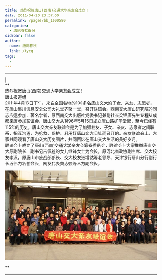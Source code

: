 ```yaml
---
title: 热烈祝贺唐山(西南)交通大学亲友会成立！
date: 2011-04-20 23:37:00
permalink: /pages/bb_1000580
categories: 
  - 唐院春秋备份
sidebar: false
author: 
  name: 唐院春秋
  link: /tycq
tags: 
  - 
---
```


* * *

  
|  
**  
热烈祝贺唐山(西南)交通大学亲友会成立！  
唐山报道组  
2011年4月16日下午，来自全国各地的100多名唐山交大的子女、亲友、志愿者，在唐山集川信息安全公司大礼堂齐聚一堂，召开联谊会。西南交大唐山研究院的同志应邀参加，著名学者，原西南交大出版社党委书记兼副社长梁锦唐先生专程从成都来唐参加联谊会。唐山交大从1896年5月15日成立唐山路矿学堂起，至今已经有115年的历史。唐山交大亲友联谊会是为了加强校友、子女、亲友、志愿者之间联系、相互沟通，为抢救、保护、利用好唐山交大旧址而召开的。亲友联谊会上，大家共同观看了唐山交大历史图片，共同回忆在唐山交大生活的美好岁月。  
联谊会上成立了唐山(西南)交通大学亲友会筹备委员会，联谊会上大家推举唐山交大原副院长、副书记吉佩祉的女儿继锋女士为会长，原河北省政协副主席、交大校友李汉，原唐山市统战部部长、交大校友张增祜等老领导、天津银行唐山分行副行长苏伟为名誉会长，网友代表黄志强等人为副会长。  
  

![](/pic/img.ph.126.net_2A5sK8XJRBrrdiJ65-hC-w==_3363344496716884749.jpg)

**  
  
  
  
---